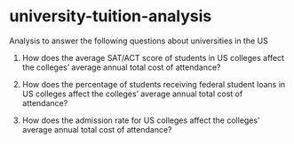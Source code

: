 # university-tuition-analysis

Analysis to answer the following questions about universities in the US

1. How does the average SAT/ACT score of students in US colleges affect the colleges’ average annual total cost of attendance?

2. How does the percentage of students receiving federal student loans in US colleges affect the colleges’ average annual total cost of attendance?

3. How does the admission rate for US colleges affect the colleges’ average annual total cost of attendance?
